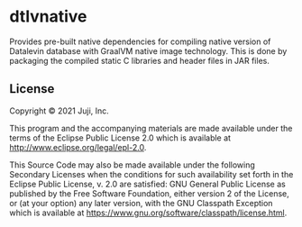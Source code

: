 # dtlvnative

Provides pre-built native dependencies for compiling native version of Datalevin
database with GraalVM native image technology. This is done by packaging the
compiled static C libraries and header files in JAR files.

## License

Copyright © 2021 Juji, Inc.

This program and the accompanying materials are made available under the
terms of the Eclipse Public License 2.0 which is available at
http://www.eclipse.org/legal/epl-2.0.

This Source Code may also be made available under the following Secondary
Licenses when the conditions for such availability set forth in the Eclipse
Public License, v. 2.0 are satisfied: GNU General Public License as published by
the Free Software Foundation, either version 2 of the License, or (at your
option) any later version, with the GNU Classpath Exception which is available
at https://www.gnu.org/software/classpath/license.html.

